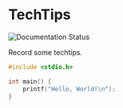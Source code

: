 # TechTips
![Documentation Status](https://readthedocs.org/projects/techtips/badge/?version=latest)
                
Record some techtips.

```c
#include <stdio.h>

int main() {
    printf("Hello, World!\n");
}
```
